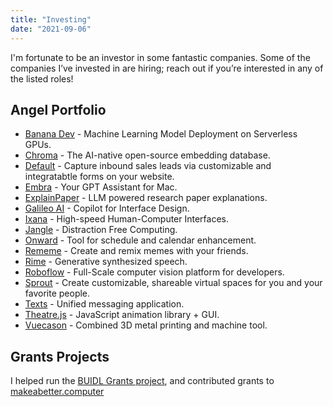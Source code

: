 ```yaml
---
title: "Investing"
date: "2021-09-06"
---
```


I'm fortunate to be an investor in some fantastic companies. 
Some of the companies I’ve invested in are hiring; reach out if you’re interested in any of the listed roles!


## Angel Portfolio

* [Banana Dev](http://banana.dev) - Machine Learning Model Deployment on Serverless GPUs.
* [Chroma](http://trychroma.com) - The AI-native open-source embedding database.
* [Default](https://www.default.com/) - Capture inbound sales leads via customizable and integratabtle forms on your website. 
* [Embra](http://embra.app) - Your GPT Assistant for Mac.
* [ExplainPaper](http://explainpaper.com) - LLM powered research paper explanations.
* [Galileo AI](https://www.usegalileo.ai) - Copilot for Interface Design.
* [Ixana](https://ixana.ai) - High-speed Human-Computer Interfaces.
* [Jangle](https://www.jangleinc.com) - Distraction Free Computing.
* [Onward](http://onward.so) - Tool for schedule and calendar enhancement. 
* [Rememe](https://twitter.com/therememeapp) - Create and remix memes with your friends.
* [Rime](http://rime.ai) - Generative synthesized speech. 
* [Roboflow](https://roboflow.com) - Full-Scale computer vision platform for developers. 
* [Sprout](https://sprout.place/) - Create customizable, shareable virtual spaces for you and your favorite people. 
* [Texts](http://texts.com)  - Unified messaging application. 
* [Theatre.js](https://www.theatrejs.com/) - JavaScript animation library + GUI.
* [Vuecason](https://www.vuecason.com) - Combined 3D metal printing and machine tool.



## Grants Projects

I helped run the [BUIDL Grants project](https://twitter.com/atroyn/status/1333860797714370561?s=20&t=vXyyyATEqhxvRASrVEnF5w), and contributed grants to [makeabetter.computer](http://makeabetter.computer)
